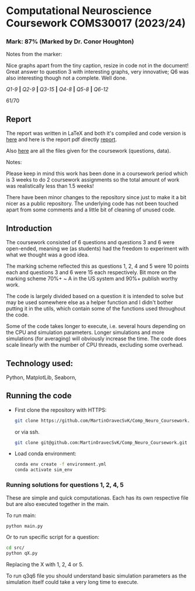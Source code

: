# Computational Neuroscience Coursework COMS30017 (2023/24)

### Mark: 87% (Marked by Dr. Conor Houghton)

Notes from the marker:

Nice graphs apart from the tiny caption, resize in code not in the document! Great answer to question 3 with interesting graphs, very innovative; Q6 was also interesting though not a complete. Well done.

*Q1-9* **|** *Q2-9* **|** *Q3-15* **|** *Q4-8* **|** *Q5-8* **|** *Q6-12*

61/70

## Report

The report was written in LaTeX and both it's compiled and code version is [here](./report/) and here is the report pdf directly [report](./report/Computational_Neuroscience_Coursework.pdf).

Also [here](./ExtendedCoursework/) are all the files given for the coursework (questions, data).

Notes:

Please keep in mind this work has been done in a coursework period which is 3 weeks to do 2 coursework assignments so the total amount of work was realistically less than 1.5 weeks!

There have been minor changes to the repository since just to make it a bit nicer as a public repository. The underlying code has not been touched apart from some comments and a little bit of cleaning of unused code.

## Introduction

The coursework consisted of 6 questions and questions 3 and 6 were open-ended, meaning we (as students) had the freedom to experiment with what we thought was a good idea.

The marking scheme reflected this as questions 1, 2, 4 and 5 were 10 points each and questions 3 and 6 were 15 each respectively.
Bit more on the marking scheme 70%+ ~ A in the US system and 90%+ publish worthy work.

The code is largely divided based on a question it is intended to solve but may be used somewhere else as a helper function and I didn't bother putting it in the utils, which contain some of the functions used throughout the code.

Some of the code takes longer to execute, i.e. several hours depending on the CPU and simulation parameters. Longer simulations and more simulations (for averaging) will obviously increase the time. The code does scale linearly with the number of CPU threads, excluding some overhead.

<!-- Finish this part -->
## Technology used:
Python, MatplotLib, Seaborn, 

## Running the code

 - First clone the repository with HTTPS:

    ```bash
    git clone https://github.com/MartinOravecSvK/Comp_Neuro_Coursework.git
    ```
    or via ssh.
    ```bash
    git clone git@github.com:MartinOravecSvK/Comp_Neuro_Coursework.git
    ```
 - Load conda environment:

    ```bash
    conda env create -f environment.yml
    conda activate sim_env
    ```

### Running solutions for questions 1, 2, 4, 5

These are simple and quick computationas. Each has its own respective file but are also executed together in the main.

To run main:

```bash
python main.py
```

Or to run specific script for a question:

```bash
cd src/
python qX.py
```
Replacing the X with 1, 2, 4 or 5.

To run q3q6 file you should understand basic simulation parameters as the simulation itself could take a very long time to execute.
